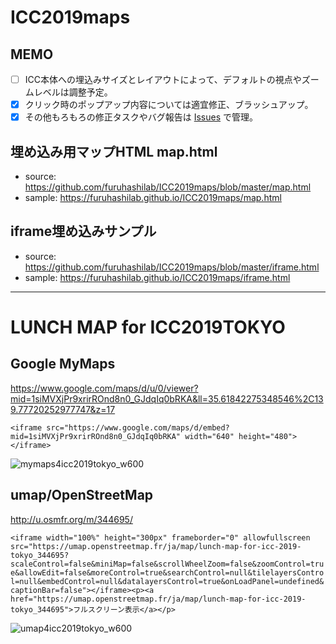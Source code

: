 # ICC2019maps

## MEMO
* [ ] ICC本体への埋込みサイズとレイアウトによって、デフォルトの視点やズームレベルは調整予定。
* [x] クリック時のポップアップ内容については適宜修正、ブラッシュアップ。
* [x] その他もろもろの修正タスクやバグ報告は [Issues](https://github.com/furuhashilab/ICC2019maps/issues) で管理。

## 埋め込み用マップHTML map.html
* source: https://github.com/furuhashilab/ICC2019maps/blob/master/map.html
* sample: https://furuhashilab.github.io/ICC2019maps/map.html

## iframe埋め込みサンプル
* source: https://github.com/furuhashilab/ICC2019maps/blob/master/iframe.html
* sample: https://furuhashilab.github.io/ICC2019maps/iframe.html


---


# LUNCH MAP for ICC2019TOKYO

## Google MyMaps
https://www.google.com/maps/d/u/0/viewer?mid=1siMVXjPr9xrirROnd8n0_GJdqIq0bRKA&ll=35.61842275348546%2C139.77720252977747&z=17

`<iframe src="https://www.google.com/maps/d/embed?mid=1siMVXjPr9xrirROnd8n0_GJdqIq0bRKA" width="640" height="480"></iframe>`

![mymaps4icc2019tokyo_w600](https://user-images.githubusercontent.com/416977/60844091-4c518500-a213-11e9-8574-8b45a223d9cb.jpg)


## umap/OpenStreetMap

http://u.osmfr.org/m/344695/


`<iframe width="100%" height="300px" frameborder="0" allowfullscreen src="https://umap.openstreetmap.fr/ja/map/lunch-map-for-icc-2019-tokyo_344695?scaleControl=false&miniMap=false&scrollWheelZoom=false&zoomControl=true&allowEdit=false&moreControl=true&searchControl=null&tilelayersControl=null&embedControl=null&datalayersControl=true&onLoadPanel=undefined&captionBar=false"></iframe><p><a href="https://umap.openstreetmap.fr/ja/map/lunch-map-for-icc-2019-tokyo_344695">フルスクリーン表示</a></p>`

![umap4icc2019tokyo_w600](https://user-images.githubusercontent.com/416977/60844092-4cea1b80-a213-11e9-8daa-ef8739e5e417.jpg)

